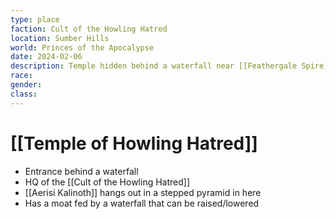 ```yaml
---
type: place
faction: Cult of the Howling Hatred
location: Sumber Hills
world: Princes of the Apocalypse
date: 2024-02-06
description: Temple hidden behind a waterfall near [[Feathergale Spire]]
race: 
gender: 
class:
---
```

# [[Temple of Howling Hatred]]

- Entrance behind a waterfall
- HQ of the [[Cult of the Howling Hatred]]
- [[Aerisi Kalinoth]] hangs out in a stepped pyramid in here
- Has a moat fed by a waterfall that can be raised/lowered